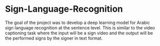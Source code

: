 # Sign-Language-Recognition

The goal of the project was to develop a deep learning model for Arabic sign language recognition at the sentence level. This is similar to the video captioning task where the input will be a sign video and the output will be the performed signs by the signer in text format.